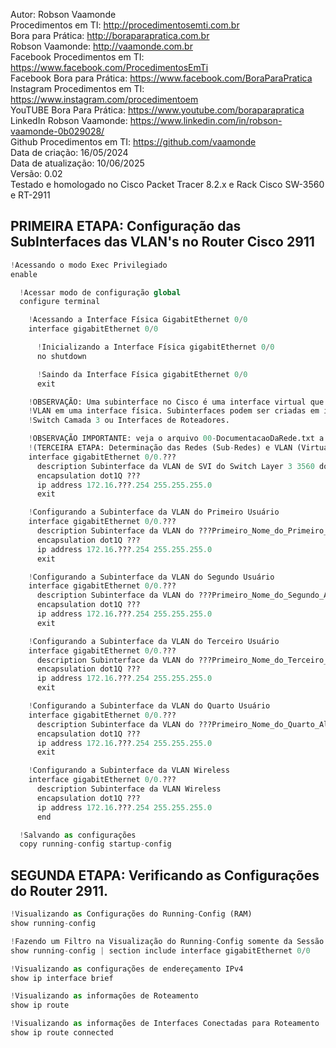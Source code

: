 Autor: Robson Vaamonde<br>
Procedimentos em TI: http://procedimentosemti.com.br<br>
Bora para Prática: http://boraparapratica.com.br<br>
Robson Vaamonde: http://vaamonde.com.br<br>
Facebook Procedimentos em TI: https://www.facebook.com/ProcedimentosEmTi<br>
Facebook Bora para Prática: https://www.facebook.com/BoraParaPratica<br>
Instagram Procedimentos em TI: https://www.instagram.com/procedimentoem<br>
YouTUBE Bora Para Prática: https://www.youtube.com/boraparapratica<br>
LinkedIn Robson Vaamonde: https://www.linkedin.com/in/robson-vaamonde-0b029028/<br>
Github Procedimentos em TI: https://github.com/vaamonde<br>
Data de criação: 16/05/2024<br>
Data de atualização: 10/06/2025<br>
Versão: 0.02<br>
Testado e homologado no Cisco Packet Tracer 8.2.x e Rack Cisco SW-3560 e RT-2911

## PRIMEIRA ETAPA: Configuração das SubInterfaces das VLAN's no Router Cisco 2911 

```python
!Acessando o modo Exec Privilegiado
enable

  !Acessar modo de configuração global
  configure terminal

    !Acessando a Interface Física GigabitEthernet 0/0
    interface gigabitEthernet 0/0

      !Inicializando a Interface Física gigabitEthernet 0/0
      no shutdown

      !Saindo da Interface Física gigabitEthernet 0/0
      exit

    !OBSERVAÇÃO: Uma subinterface no Cisco é uma interface virtual que é associada a um ID de 
    !VLAN em uma interface física. Subinterfaces podem ser criadas em interfaces físicas de 
    !Switch Camada 3 ou Interfaces de Roteadores.

    !OBSERVAÇÃO IMPORTANTE: veja o arquivo 00-DocumentacaoDaRede.txt a partir da linha: 77 
    !(TERCEIRA ETAPA: Determinação das Redes (Sub-Redes) e VLAN (Virtual-LAN) de Cada Grupo)
    interface gigabitEthernet 0/0.???
      description Subinterface da VLAN de SVI do Switch Layer 3 3560 do Grupo-0???
      encapsulation dot1Q ???
      ip address 172.16.???.254 255.255.255.0
      exit

    !Configurando a Subinterface da VLAN do Primeiro Usuário
    interface gigabitEthernet 0/0.???
      description Subinterface da VLAN do ???Primeiro_Nome_do_Primeiro_Aluno???
      encapsulation dot1Q ???
      ip address 172.16.???.254 255.255.255.0
      exit

    !Configurando a Subinterface da VLAN do Segundo Usuário
    interface gigabitEthernet 0/0.???
      description Subinterface da VLAN do ???Primeiro_Nome_do_Segundo_Aluno???
      encapsulation dot1Q ???
      ip address 172.16.???.254 255.255.255.0
      exit

    !Configurando a Subinterface da VLAN do Terceiro Usuário
    interface gigabitEthernet 0/0.???
      description Subinterface da VLAN do ???Primeiro_Nome_do_Terceiro_Aluno???
      encapsulation dot1Q ???
      ip address 172.16.???.254 255.255.255.0
      exit

    !Configurando a Subinterface da VLAN do Quarto Usuário
    interface gigabitEthernet 0/0.???
      description Subinterface da VLAN do ???Primeiro_Nome_do_Quarto_Aluno???
      encapsulation dot1Q ???
      ip address 172.16.???.254 255.255.255.0
      exit

    !Configurando a Subinterface da VLAN Wireless
    interface gigabitEthernet 0/0.???
      description Subinterface da VLAN Wireless
      encapsulation dot1Q ???
      ip address 172.16.???.254 255.255.255.0
      end

  !Salvando as configurações
  copy running-config startup-config
```

## SEGUNDA ETAPA: Verificando as Configurações do Router 2911.

```python
!Visualizando as Configurações do Running-Config (RAM)
show running-config

!Fazendo um Filtro na Visualização do Running-Config somente da Sessão Interface
show running-config | section include interface gigabitEthernet 0/0

!Visualizando as configurações de endereçamento IPv4
show ip interface brief

!Visualizando as informações de Roteamento
show ip route

!Visualizando as informações de Interfaces Conectadas para Roteamento
show ip route connected
```